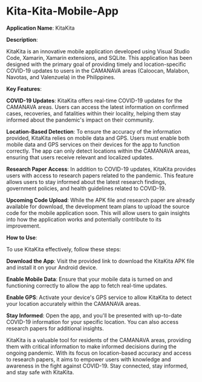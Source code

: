 # Kita-Kita-Mobile-App

**Application Name**: KitaKita

**Description**:

KitaKita is an innovative mobile application developed using Visual Studio Code, Xamarin, Xamarin extensions, and SQLite. This application has been designed with the primary goal of providing timely and location-specific COVID-19 updates to users in the CAMANAVA areas (Caloocan, Malabon, Navotas, and Valenzuela) in the Philippines.

**Key Features**:

**COVID-19 Updates**: KitaKita offers real-time COVID-19 updates for the CAMANAVA areas. Users can access the latest information on confirmed cases, recoveries, and fatalities within their locality, helping them stay informed about the pandemic's impact on their community.

**Location-Based Detection**: To ensure the accuracy of the information provided, KitaKita relies on mobile data and GPS. Users must enable both mobile data and GPS services on their devices for the app to function correctly. The app can only detect locations within the CAMANAVA areas, ensuring that users receive relevant and localized updates.

**Research Paper Access**: In addition to COVID-19 updates, KitaKita provides users with access to research papers related to the pandemic. This feature allows users to stay informed about the latest research findings, government policies, and health guidelines related to COVID-19.

**Upcoming Code Upload**: While the APK file and research paper are already available for download, the development team plans to upload the source code for the mobile application soon. This will allow users to gain insights into how the application works and potentially contribute to its improvement.

**How to Use**:

To use KitaKita effectively, follow these steps:

**Download the App**: Visit the provided link to download the KitaKita APK file and install it on your Android device.

**Enable Mobile Data**: Ensure that your mobile data is turned on and functioning correctly to allow the app to fetch real-time updates.

**Enable GPS**: Activate your device's GPS service to allow KitaKita to detect your location accurately within the CAMANAVA areas.

**Stay Informed**: Open the app, and you'll be presented with up-to-date COVID-19 information for your specific location. You can also access research papers for additional insights.

KitaKita is a valuable tool for residents of the CAMANAVA areas, providing them with critical information to make informed decisions during the ongoing pandemic. With its focus on location-based accuracy and access to research papers, it aims to empower users with knowledge and awareness in the fight against COVID-19. Stay connected, stay informed, and stay safe with KitaKita.

